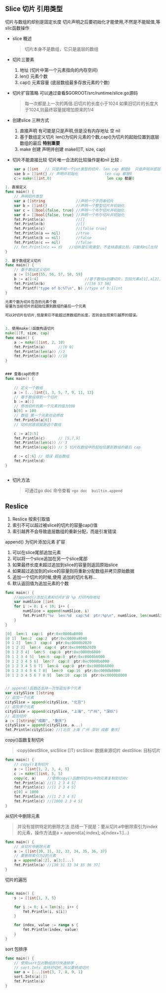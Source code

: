 ## Slice 切片  **引用类型**

切片与数组的却别是固定长度
切片声明之后要初始化才能使用,不然是不能赋值,等slic函数操作


- slice 概述

  > 切片本身不是数组，它只是底层的数组

- 切片三要素
  1. 地址 (切片中第一个元素指向的内存空间)
  2. len() 元素个数
  3. cap() 元素容量 (底层数组最多存放元素的个数)

- 切片扩容策略 可以通过查看$GOROOT/src/runtime/slice.go源码 
  > 每一次都是上一次的两倍.旧切片的长度小于1024
  > 如果旧切片的长度大于1024,则最终容量就增加原来的1/4


- 创建slice 三种方式

	1. 直接声明 有可能是只是声明,但是没有内存地址  空 nil 
	2. 基于数组定义切片      len()为切片元素的个数,cap()为切片的起始位置到底层数组的最后  **特别重要**
	3. make 创建  声明并创建 make([]T, size, cap)
 


- 切片不能直接比较
	切片唯一合法的比较操作是和nil 比较 .
``` go
	var a []int   // 只是声明一个int类型的切片. len cap 都是0  只是声明并底层并没有内存地址和之对应. 可以用来和nil比较.== nil
	vae b = []int{} // 声明并初始化            len cap 都是0
	c:= make([]int,0)						  len cap 都是0
```

``` go
1. 直接定义
func main() {
	// 声明切片类型
	var a []string              //声明一个字符串切片
	var b = []int{}             //声明一个整型切片并初始化
	var c = []bool{false, true} //声明一个布尔切片并初始化
	var d = []bool{false, true} //声明一个布尔切片并初始化
	fmt.Println(a)              //[]
	fmt.Println(b)              //[]
	fmt.Println(c)              //[false true]
	fmt.Println(a == nil)       //true
	fmt.Println(b == nil)       //false
	fmt.Println(c == nil)       //false
	// fmt.Println(c == d)   //切片是引用类型，不支持直接比较，只能和nil比较
}

2. 基于数组定义切片
func main() {
	// 基于数组定义切片
	a := [5]int{55, 56, 57, 58, 59}
	b := a[1:4]                     //基于数组a创建切片，包括元素a[1],a[2],a[3]
	fmt.Println(b)                  //[56 57 58]
	fmt.Printf("type of b:%T\n", b) //type of b:[]int
}

元素个数为切片包含的元素个数
容量为当前切片的起始位置到数组的最后一个元素

可以对切片在切片,但是索引不能超过原数组的长度，否则会出现索引越界的错误。


3. 使用make()函数构造切片
make([]T, size, cap)
func main() {
	a := make([]int, 2, 10)
	fmt.Println(a)      //[0 0]
	fmt.Println(len(a)) //2
	fmt.Println(cap(a)) //10
}


### 查看cap的例子
func main() {
 
	// 定义一个数组
	a := [...]int{1, 3, 5, 7, 9, 11, 13}
	// 基于数组得到一个切片
	b := a[:]
	// 修改切片的第一个元素的值为100
	b[0] = 100
	// 数组 第一个元素也会修改
	fmt.Println(a[0])
	// 切片的底层就是这个数组

	c := a[2:5]
	fmt.Println(c)      // [5,7,9]
	fmt.Println(len(c)) // 3
	fmt.Println(cap(c)) // 5 切片在数组中的起始位置到数组的最后 cap

	d := c[:6] // 错误 超出数组
	fmt.Println(d)
}



```




- 切片方法
	> 可通过go doc 命令查看
	`>go doc  builtin.append`




## Reslice

1. Reslice 按索引取值
2. 索引不可以超过被slice的切片的容量cap()值
3. 索引越界不会导致底层数组的重新分配，而是引发错误



append() 为切片添加元素 扩容

1. 可以在slice尾部追加元素
2. 可以将一个slice追加在另一个slice尾部
3. 如果最终长度未超过追加到slice的容量则返回原始slice
4. 如果超过追加到的slice的容量则将重新分配数组并拷贝原始数据
5. 追加一个切片的时候,使用   追加的切片名称...
6. 默认返回值为追加元素的个数 
``` go
func main() {
	//append()添加元素和切片扩容 %p 打印内存地址
	var numSlice []int
	for i := 0; i < 10; i++ {
		numSlice = append(numSlice, i)
		fmt.Printf("%v  len:%d  cap:%d  ptr:%p\n", numSlice, len(numSlice), cap(numSlice), numSlice)
	}
}

[0]  len:1  cap:1  ptr:0xc0000a8000
[0 1]  len:2  cap:2  ptr:0xc0000a8040
[0 1 2]  len:3  cap:4  ptr:0xc0000b2020
[0 1 2 3]  len:4  cap:4  ptr:0xc0000b2020
[0 1 2 3 4]  len:5  cap:8  ptr:0xc0000b6000
[0 1 2 3 4 5]  len:6  cap:8  ptr:0xc0000b6000
[0 1 2 3 4 5 6]  len:7  cap:8  ptr:0xc0000b6000
[0 1 2 3 4 5 6 7]  len:8  cap:8  ptr:0xc0000b6000
[0 1 2 3 4 5 6 7 8]  len:9  cap:16  ptr:0xc0000b8000
[0 1 2 3 4 5 6 7 8 9]  len:10  cap:16  ptr:0xc0000b8000


// append()函数还支持一次性追加多个元素 
var citySlice []string
// 追加一个元素
citySlice = append(citySlice, "北京")
// 追加多个元素
citySlice = append(citySlice, "上海", "广州", "深圳")
// 追加切片
a := []string{"成都", "重庆"}
citySlice = append(citySlice, a...)
fmt.Println(citySlice) //[北京 上海 广州 深圳 成都 重庆]


```




copy()函数复制切片
> copy(destSlice, srcSlice []T)
> srcSlice: 数据来源切片
> destSlice: 目标切片

``` go
func main() {
	// copy()复制切片
	a := []int{1, 2, 3, 4, 5}
	c := make([]int, 5, 5)
	copy(c, a)     //使用copy()函数将切片a中的元素复制到切片c
	fmt.Println(a) //[1 2 3 4 5]
	fmt.Println(c) //[1 2 3 4 5]
	c[0] = 1000
	fmt.Println(a) //[1 2 3 4 5]
	fmt.Println(c) //[1000 2 3 4 5]
}

```


从切片中删除元素 
> 并没有提供特定的删除方法
总结一下就是：要从切片a中删除索引为index的元素，操作方法是a = append(a[:index], a[index+1:]...)
``` go
func main() {
	// 从切片中删除元素
	a := []int{30, 31, 32, 33, 34, 35, 36, 37}
	// 要删除索引为2的元素
	a = append(a[:2], a[3:]...)
	fmt.Println(a) //[30 31 33 34 35 36 37]
}
```



切片的遍历

``` go

func main() {
	s := []int{1, 3, 5}

	for i := 0; i < len(s); i++ {
		fmt.Println(i, s[i])
	}

	for index, value := range s {
		fmt.Println(index, value)
	}
}
```


sort 包排序
``` go
func main() {
	// 使用sort包对数组进行快速排序 ,
	// sort.Ints 支持对切片,所以要转成切片
	var a = [...]int{3, 7, 8, 9, 1}
	sort.Ints(a[:])
	fmt.Println(a)
}

```